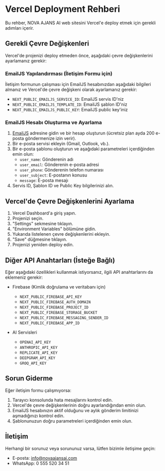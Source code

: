 # Vercel Deployment Rehberi

Bu rehber, NOVA AJANS AI web sitesini Vercel'e deploy etmek için gerekli adımları içerir.

## Gerekli Çevre Değişkenleri

Vercel'de projenizi deploy etmeden önce, aşağıdaki çevre değişkenlerini ayarlamanız gerekir:

### EmailJS Yapılandırması (İletişim Formu için)

İletişim formunun çalışması için EmailJS hesabınızdan aşağıdaki bilgileri almanız ve Vercel'de çevre değişkeni olarak ayarlamanız gerekir:

- `NEXT_PUBLIC_EMAILJS_SERVICE_ID`: EmailJS servis ID'niz
- `NEXT_PUBLIC_EMAILJS_TEMPLATE_ID`: EmailJS şablon ID'niz
- `NEXT_PUBLIC_EMAILJS_PUBLIC_KEY`: EmailJS public key'iniz

### EmailJS Hesabı Oluşturma ve Ayarlama

1. [EmailJS](https://www.emailjs.com/) adresine gidin ve bir hesap oluşturun (ücretsiz plan ayda 200 e-posta göndermenize izin verir).
2. Bir e-posta servisi ekleyin (Gmail, Outlook, vb.).
3. Bir e-posta şablonu oluşturun ve aşağıdaki parametreleri içerdiğinden emin olun:
   - `user_name`: Gönderenin adı
   - `user_email`: Gönderenin e-posta adresi
   - `user_phone`: Gönderenin telefon numarası
   - `user_subject`: E-postanın konusu
   - `message`: E-posta mesajı
4. Servis ID, Şablon ID ve Public Key bilgilerinizi alın.

## Vercel'de Çevre Değişkenlerini Ayarlama

1. Vercel Dashboard'a giriş yapın.
2. Projenizi seçin.
3. "Settings" sekmesine tıklayın.
4. "Environment Variables" bölümüne gidin.
5. Yukarıda listelenen çevre değişkenlerini ekleyin.
6. "Save" düğmesine tıklayın.
7. Projenizi yeniden deploy edin.

## Diğer API Anahtarları (İsteğe Bağlı)

Eğer aşağıdaki özellikleri kullanmak istiyorsanız, ilgili API anahtarlarını da eklemeniz gerekir:

- Firebase (Kimlik doğrulama ve veritabanı için)
  - `NEXT_PUBLIC_FIREBASE_API_KEY`
  - `NEXT_PUBLIC_FIREBASE_AUTH_DOMAIN`
  - `NEXT_PUBLIC_FIREBASE_PROJECT_ID`
  - `NEXT_PUBLIC_FIREBASE_STORAGE_BUCKET`
  - `NEXT_PUBLIC_FIREBASE_MESSAGING_SENDER_ID`
  - `NEXT_PUBLIC_FIREBASE_APP_ID`

- AI Servisleri
  - `OPENAI_API_KEY`
  - `ANTHROPIC_API_KEY`
  - `REPLICATE_API_KEY`
  - `DEEPGRAM_API_KEY`
  - `GROQ_API_KEY`

## Sorun Giderme

Eğer iletişim formu çalışmıyorsa:

1. Tarayıcı konsolunda hata mesajlarını kontrol edin.
2. Vercel'de çevre değişkenlerinin doğru ayarlandığından emin olun.
3. EmailJS hesabınızın aktif olduğunu ve aylık gönderim limitinizi aşmadığınızı kontrol edin.
4. Şablonunuzun doğru parametreleri içerdiğinden emin olun.

## İletişim

Herhangi bir sorunuz veya sorununuz varsa, lütfen bizimle iletişime geçin:

- E-posta: info@novaajansai.com
- WhatsApp: 0 555 520 34 51 